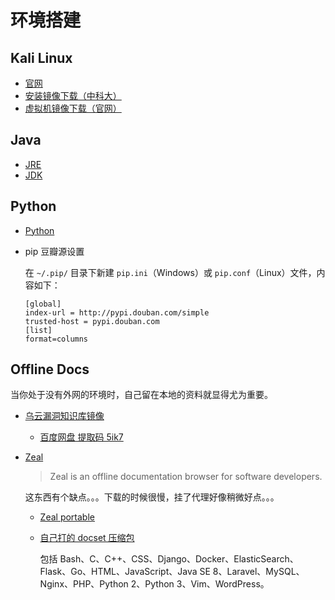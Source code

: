 # 环境搭建

## Kali Linux

* [官网](https://www.kali.org)
* [安装镜像下载（中科大）](http://mirrors.ustc.edu.cn/kali-images/)
* [虚拟机镜像下载（官网）](https://www.offensive-security.com/kali-linux-vmware-virtualbox-image-download/)

## Java

* [JRE](http://www.oracle.com/technetwork/java/javase/downloads/jre8-downloads-2133155.html)
* [JDK](http://www.oracle.com/technetwork/java/javase/downloads/jdk8-downloads-2133151.html)

## Python

* [Python](https://www.python.org/)

* pip 豆瓣源设置

  在 `~/.pip/` 目录下新建 `pip.ini`（Windows）或 `pip.conf`（Linux）文件，内容如下：

  ```
  [global]
  index-url = http://pypi.douban.com/simple
  trusted-host = pypi.douban.com
  [list]
  format=columns
  ```


## Offline Docs

当你处于没有外网的环境时，自己留在本地的资料就显得尤为重要。

* [乌云漏洞知识库镜像](https://github.com/hanc00l/wooyun_public)

  * [百度网盘  提取码 5ik7](http://pan.baidu.com/s/1kVtY2rX)

* [Zeal](https://zealdocs.org)

  > Zeal is an offline documentation browser for software developers.

  这东西有个缺点。。。下载的时候很慢，挂了代理好像稍微好点。。。

  * [Zeal portable](https://zealdocs.org/download.html)

  * [自己打的 docset 压缩包](http://pan.baidu.com/s/1slrWutf)

    包括 Bash、C、C++、CSS、Django、Docker、ElasticSearch、Flask、Go、HTML、JavaScript、Java SE 8、Laravel、MySQL、Nginx、PHP、Python 2、Python 3、Vim、WordPress。